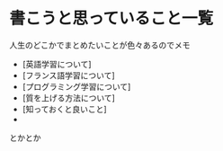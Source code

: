 # 書こうと思っていること一覧

人生のどこかでまとめたいことが色々あるのでメモ  


- [英語学習について]
- [フランス語学習について]
- [プログラミング学習について]
- [質を上げる方法について]
- [知っておくと良いこと]
- 

とかとか
